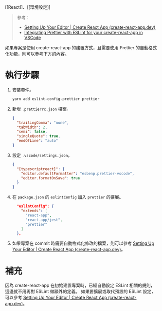 [[React]]、[[環境設定]]

> 參考：
> - [Setting Up Your Editor | Create React App (create-react-app.dev)](https://create-react-app.dev/docs/setting-up-your-editor/)
> - [Integrating Prettier with ESLint for your create-react-app in VSCode](https://medium.com/@frontend-newbie/integrating-prettier-with-eslint-for-your-create-react-app-in-vscode-153ebe89c1a2)


如果專案是使用 create-react-app 的建置方式，且需要使用 Prettier 的自動格式化功能，則可以參考下方的內容。

# 執行步驟
1. 安裝套件。
	```bash
	yarn add eslint-config-prettier prettier
	```

2. 新增 `.prettierrc.json` 檔案。
	```json
	{
	  "trailingComma": "none",
	  "tabWidth": 2,
	  "semi": false,
	  "singleQuote": true,
	  "endOfLine": "auto"
	}
	```

3. 設定 `.vscode/settings.json`。
	```json
	{
	  "[typescriptreact]": {
	    "editor.defaultFormatter": "esbenp.prettier-vscode",
	    "editor.formatOnSave": true
	  }
	}
	```

4. 在 `package.json` 的 `eslintConfig` 加入 `prettier` 的擴展。
	```json
	  "eslintConfig": {
	    "extends": [
	      "react-app",
	      "react-app/jest",
	      "prettier"
	    ]
	  },
	```
	
5. 如果專案在 commit 時需要自動格式化修改的檔案，則可以參考 [Setting Up Your Editor | Create React App (create-react-app.dev)](https://create-react-app.dev/docs/setting-up-your-editor/#formatting-code-automatically)。

# 補充
因為 create-react-app 在初始建置專案時，已經自動設定 ESLint 相關的規則，這邊就不用再對 ESLint 做額外的定義。
如果要擴展或取代預設的 ESLint 設定，可以參考 [Setting Up Your Editor | Create React App (create-react-app.dev)](https://create-react-app.dev/docs/setting-up-your-editor/#extending-or-replacing-the-default-eslint-config)。


